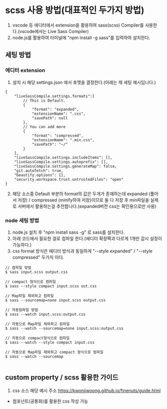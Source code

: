 # scss 사용 방법(대표적인 두가지 방법)
1. vscode 등 에디터에서 extension을 활용하여 sass(scss) Compiler를 사용한다.(vscode에서는 Live Sass Compiler)
2. node.js를 활용하여 터미널에 "npm install -g sass"를 입력하여 설치한다.

## 세팅 방법
### 에디터 extension
1. 설치 시 해당 settings.json 에서 포멧을 결정한다.(아래는 제 세팅 예시입니다.)
```
{
    "liveSassCompile.settings.formats":[
        // This is Default.
        {
            "format": "expanded",
            "extensionName": ".css",
            "savePath": null
        },
        // You can add more
        {
            "format": "compressed",
            "extensionName": ".min.css",
            "savePath": "~/"
        }
    ],
    "liveSassCompile.settings.includeItems": [],
    "liveSassCompile.settings.autoprefix": [],
    "liveSassCompile.settings.generateMap": false,
    "git.autofetch": true,
    "beautify.options": {},
    "security.workspace.trust.untrustedFiles": "open"
}
```
2. 해당 소스중 Default 부분의 format의 값은 두개가 존재하는데 expanded (풀어서 저장) / compressed (minify하여 저장)이므로 둘 다 저장 후 min파일을 실제로 서버에서 활용하는걸 추천합니다.(expanded버전 css는 확인용으로만 사용)
### node 세팅 방법
1. node.js 설치 후 "npm install sass -g" 로 sass를 설치한다.
2. 아래 코드에서 필요한 걸로 컴파일 한다.(에디터 확장팩과 다르게 1개만 감시 설정이 가능하다.)
3. css format 방식은 에디터 방식과 동일하게 "--style expanded" / "--style compressed" 두가지 이다.
```
// 컴파일 방법
$ sass input.scss output.css

// compact 형식으로 컴파일
$ sass --style compact input.scss out.css

// Map파일 제외하고 컴파일
$ sass --sourcemap=none input.scss output.css

// 자동컴파일 방법
$ sass --watch input.scss:output.css

// 자동으로 Map파일 제외하고 컴파일
$ sass --watch --sourcemap=none input.scss:output.css

// 자동으로 compact형식으로 컴파일
$ sass --watch --style compact input.css

// 자동으로 Map파일 제외하고 compact 형식으로 컴파일
$ sass --watch --sourcemap


```

## custom property / scss 활용한 가이드
1. css 소스
해당 예시 주소
<https://kwonjiwoong.github.io/finenuts/guide.html>
- 컴포넌트(공통화)를 활용한 css 작성 가능
